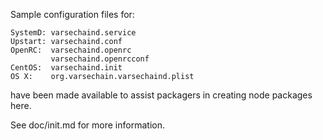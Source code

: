 Sample configuration files for:
```
SystemD: varsechaind.service
Upstart: varsechaind.conf
OpenRC:  varsechaind.openrc
         varsechaind.openrcconf
CentOS:  varsechaind.init
OS X:    org.varsechain.varsechaind.plist
```
have been made available to assist packagers in creating node packages here.

See doc/init.md for more information.
